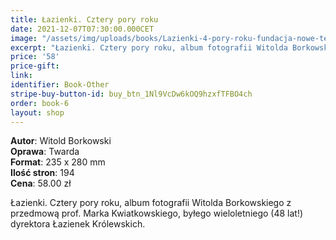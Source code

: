 ```yaml
---
title: Łazienki. Cztery pory roku
date: 2021-12-07T07:30:00.000CET
image: "/assets/img/uploads/books/Lazienki-4-pory-roku-fundacja-nowe-teraz-sklep.jpg"
excerpt: "Łazienki. Cztery pory roku, album fotografii Witolda Borkowskiego z przedmową prof. Marka Kwiatkowskiego, byłego wieloletniego dyrektora Łazienek Królewskich."
price: '58' 
price-gift: 
link: 
identifier: Book-Other
stripe-buy-button-id: buy_btn_1Nl9VcDw6kOQ9hzxfTFBO4ch
order: book-6
layout: shop
---
```

 
**Autor**: Witold Borkowski     
**Oprawa**: Twarda      
**Format**: 235 x 280 mm  
**Ilość stron**: 194     
**Cena**: 58.00 zł


Łazienki. Cztery pory roku, album fotografii Witolda Borkowskiego z przedmową prof. Marka Kwiatkowskiego, byłego wieloletniego (48 lat!) dyrektora Łazienek Królewskich.